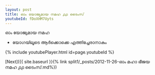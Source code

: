 ```yaml
---
layout: post
title: ഓം യോജ്യമായ നമഹ ൧൧ ടൈംസ്
youtubeId: fDoXHM7Uyts
---
```

 
 
 ഓം യോജ്യമായ നമഹ 
 
 -  യോഗയിലൂടെ ആർക്കൊക്കെ എത്തിച്ചേരാനാകും 
 
  
 
  
 
 
 
 
 
 


{% include youtubePlayer.html id=page.youtubeId %}
 
[Next]({{ site.baseurl }}{% link  split1/_posts/2012-11-26-ഓം മഹാ ഭീജയ നമഹ ൧൧ ടൈംസ്.md%})
 

